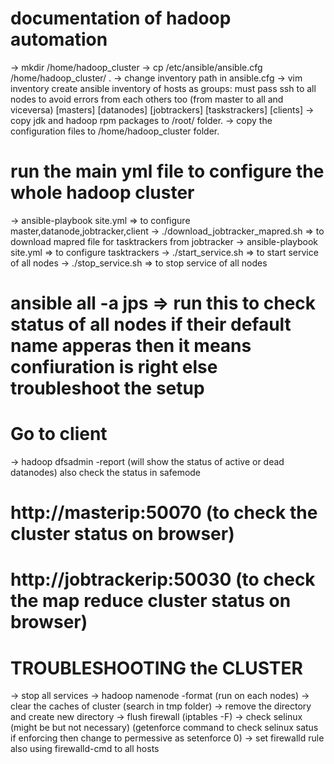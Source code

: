 # documentation of hadoop automation
-> mkdir /home/hadoop_cluster
-> cp /etc/ansible/ansible.cfg  /home/hadoop_cluster/ .
-> change inventory path in ansible.cfg
-> vim inventory
create ansible inventory of hosts as groups:
must pass ssh to all nodes to avoid errors from each others too (from master to all and viceversa)
[masters] [datanodes] [jobtrackers] [taskstrackers] [clients] 
-> copy jdk and hadoop rpm packages to /root/ folder.
-> copy the configuration files to /home/hadoop_cluster folder.

# run the main yml file to configure the whole hadoop cluster
-> ansible-playbook site.yml           => to configure master,datanode,jobtracker,client
-> ./download_jobtracker_mapred.sh     => to download mapred file for tasktrackers from jobtracker
-> ansible-playbook site.yml           => to configure tasktrackers
-> ./start_service.sh                  => to start service of all nodes
-> ./stop_service.sh                   => to stop service of all nodes

# ansible all -a jps     => run this to check status of all nodes if their default name apperas then it means confiuration is right else troubleshoot the setup
# Go to client 
-> hadoop dfsadmin -report  (will show the status of active or dead datanodes) also check the status in safemode

# http://masterip:50070  (to check the cluster status on browser)
# http://jobtrackerip:50030  (to check the map reduce cluster status on browser)

# TROUBLESHOOTING the CLUSTER
-> stop all services
-> hadoop namenode -format  (run on each nodes)
-> clear the caches of cluster (search in tmp folder)
-> remove the directory and create new directory
-> flush firewall (iptables -F)
-> check selinux (might be but not necessary) (getenforce command to check selinux satus if enforcing then change to permessive as setenforce 0)
-> set firewalld rule also using firewalld-cmd to all hosts

